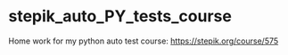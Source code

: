 # stepik_auto_PY_tests_course
Home work for my python auto test course: https://stepik.org/course/575

